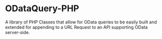 ODataQuery-PHP
==============

A library of PHP Classes that allow for OData queries to be easily built and extended for appending to a URL Request to an API supporting OData server-side.
